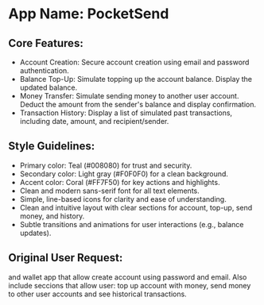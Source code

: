 # **App Name**: PocketSend

## Core Features:

- Account Creation: Secure account creation using email and password authentication.
- Balance Top-Up: Simulate topping up the account balance. Display the updated balance.
- Money Transfer: Simulate sending money to another user account.  Deduct the amount from the sender's balance and display confirmation.
- Transaction History: Display a list of simulated past transactions, including date, amount, and recipient/sender.

## Style Guidelines:

- Primary color: Teal (#008080) for trust and security.
- Secondary color: Light gray (#F0F0F0) for a clean background.
- Accent color: Coral (#FF7F50) for key actions and highlights.
- Clean and modern sans-serif font for all text elements.
- Simple, line-based icons for clarity and ease of understanding.
- Clean and intuitive layout with clear sections for account, top-up, send money, and history.
- Subtle transitions and animations for user interactions (e.g., balance updates).

## Original User Request:
and wallet app that allow create account using password and email. Also include seccions that allow user: top up account with money, send money to other user accounts and see historical transactions.
  